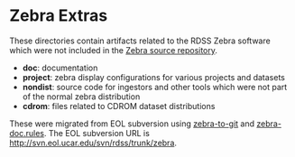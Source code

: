 # Zebra Extras

These directories contain artifacts related to the RDSS Zebra software which were not included in the [Zebra source repository](https://github.com/ncareol/zebra).

- **doc**: documentation
- **project**: zebra display configurations for various projects and datasets
- **nondist**: source code for ingestors and other tools which were not part of the normal zebra distribution
- **cdrom**: files related to CDROM dataset distributions

These were migrated from EOL subversion using [zebra-to-git](zebra-to-git) and [zebra-doc.rules](zebra-doc.rules).  The EOL subversion URL is http://svn.eol.ucar.edu/svn/rdss/trunk/zebra.
